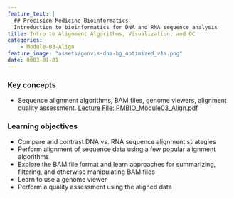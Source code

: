 ```yaml
---
feature_text: |
  ## Precision Medicine Bioinformatics
  Introduction to bioinformatics for DNA and RNA sequence analysis
title: Intro to Alignment Algorithms, Visualization, and QC 
categories:
    - Module-03-Align
feature_image: "assets/genvis-dna-bg_optimized_v1a.png"
date: 0003-01-01
---
```


### Key concepts
* Sequence alignment algorithms, BAM files, genome viewers, alignment quality assessment. [Lecture File: PMBIO_Module03_Align.pdf](/assets/lectures/PMBIO_Module03_Align.pdf)

### Learning objectives
* Compare and contrast DNA vs. RNA sequence alignment strategies
* Perform alignment of sequence data using a few popular alignment algorithms
* Explore the BAM file format and learn approaches for summarizing, filtering, and otherwise manipulating BAM files
* Learn to use a genome viewer
* Perform a quality assessment using the aligned data

